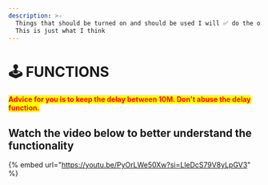 ```yaml
---
description: >-
  Things that should be turned on and should be used I will ✅ do the opposite ❌
  This is just what I think
---
```


# 🕹 FUNCTIONS

<mark style="color:red;">**Advice for you is to keep the delay between 10M. Don't abuse the delay function.**</mark>

## Watch the video below to better understand the functionality

{% embed url="https://youtu.be/PyOrLWe50Xw?si=LleDcS79V8yLpGV3" %}















